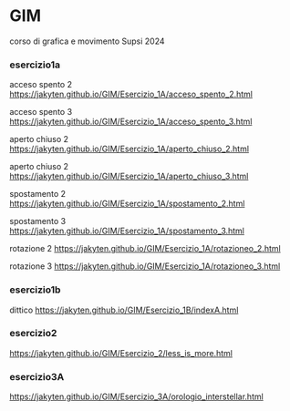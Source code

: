 # GIM
corso di grafica e movimento Supsi 2024
### esercizio1a
acceso spento 2
https://jakyten.github.io/GIM/Esercizio_1A/acceso_spento_2.html

acceso spento 3
https://jakyten.github.io/GIM/Esercizio_1A/acceso_spento_3.html

aperto chiuso 2
https://jakyten.github.io/GIM/Esercizio_1A/aperto_chiuso_2.html

aperto chiuso 2
https://jakyten.github.io/GIM/Esercizio_1A/aperto_chiuso_3.html

spostamento 2
https://jakyten.github.io/GIM/Esercizio_1A/spostamento_2.html

spostamento 3
https://jakyten.github.io/GIM/Esercizio_1A/spostamento_3.html

rotazione 2
https://jakyten.github.io/GIM/Esercizio_1A/rotazioneo_2.html

rotazione 3
https://jakyten.github.io/GIM/Esercizio_1A/rotazioneo_3.html


### esercizio1b
dittico
https://jakyten.github.io/GIM/Esercizio_1B/indexA.html


### esercizio2
https://jakyten.github.io/GIM/Esercizio_2/less_is_more.html


### esercizio3A
https://jakyten.github.io/GIM/Esercizio_3A/orologio_interstellar.html



